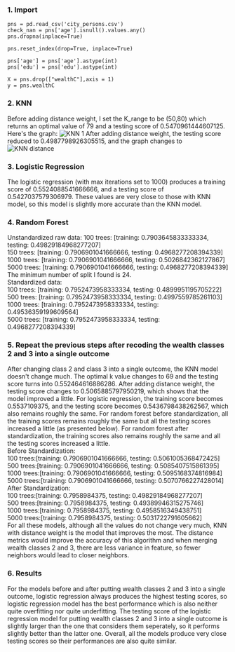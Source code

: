 ### 1. Import
```
pns = pd.read_csv('city_persons.csv')
check_nan = pns['age'].isnull().values.any()
pns.dropna(inplace=True)

pns.reset_index(drop=True, inplace=True)

pns['age'] = pns['age'].astype(int)
pns['edu'] = pns['edu'].astype(int)

X = pns.drop(["wealthC"],axis = 1)
y = pns.wealthC
```
### 2. KNN
Before adding distance weight, I set the K_range to be (50,80) which returns an optimal value of 79 and a testing score of 0.5470961444607125. Here's the graph:
![KNN 1](https://user-images.githubusercontent.com/78099480/115983887-949f8a00-a5d6-11eb-9218-068ccb9d3604.png)
After adding distance weight, the testing score reduced to 0.4987798926305515, and the graph changes to 
![KNN distance](https://user-images.githubusercontent.com/78099480/115984011-56ef3100-a5d7-11eb-9b71-7a1dda204443.png)
### 3. Logistic Regression
The logistic regression (with max iterations set to 1000) produces a training score of 0.5524088541666666, and a testing score of 0.5427037579306979. These values are very close to those with KNN model, so this model is slightly more accurate than the KNN model. 
### 4. Random Forest
Unstandardized raw data:
100 trees: [training: 0.7903645833333334, testing: 0.49829184968277207]   
150 trees: [training: 0.7906901041666666, testing: 0.4968277208394339]    
1000 trees: [training: 0.7906901041666666, testing: 0.5026842362127867]   
5000 trees: [training: 0.7906901041666666, testing: 0.4968277208394339]   
The minimum number of split I found is 24.    
Standardized data:    
100 trees: [training: 0.7952473958333334, testing: 0.4899951195705222]    
500 trees: [training: 0.7952473958333334, testing: 0.4997559785261103]    
1000 trees: [training: 0.7952473958333334, testing: 0.49536359199609564]   
5000 trees: [training: 0.7952473958333334, testing: 0.4968277208394339]    
### 5. Repeat the previous steps after recoding the wealth classes 2 and 3 into a single outcome
After changing class 2 and class 3 into a single outcome, the KNN model doesn't change much. The optimal k value changes to 69 and the testing score turns into 0.552464616886286. After adding distance weight, the testing score changes to 0.5065885797950219, which shows that the model improved a little. For logistic regression, the training score becomes 0.5537109375, and the testing score becomes 0.5436798438262567, which also remains roughly the same. For random forest before standardization, all the training scores remains roughly the same but all the testing scores increased a little (as presented below). For random forest after standardization, the training scores also remains roughly the same and all the testing scores increased a little.   
Before Standardization:   
100 trees:[training: 0.7906901041666666, testing: 0.5061005368472425]   
500 trees:[training: 0.7906901041666666, testing: 0.5085407515861395]   
1000 trees:[training: 0.7906901041666666, testing: 0.5095168374816984]    
5000 trees:[training: 0.7906901041666666, testing: 0.5070766227428014]    
After Standardization:    
100 trees:[training: 0.7958984375, testing: 0.49829184968277207]    
500 trees:[training: 0.7958984375, testing: 0.49389946315275746]    
1000 trees:[training: 0.7958984375, testing: 0.4958516349438751]    
5000 trees:[training: 0.7958984375, testing: 0.5031722791605662]    
For all these models, although all the values do not change very much, KNN with distance weight is the model that improves the most. The distance metrics would improve the accuracy of this algorithm and when merging wealth classes 2 and 3, there are less variance in feature, so fewer neighbors would lead to closer neighbors. 
### 6. Results
For the models before and after putting wealth classes 2 and 3 into a single outcome, logistic regression always produces the highest testing scores, so logistic regression model has the best performance which is also neither quite overfitting nor quite underfitting. The testing score of the logistic regression model for putting wealth classes 2 and 3 into a single outcome is slightly larger than the one that considers them seperately, so it performs slightly better than the latter one. Overall, all the models produce very close testing scores so their performances are also quite similar.

